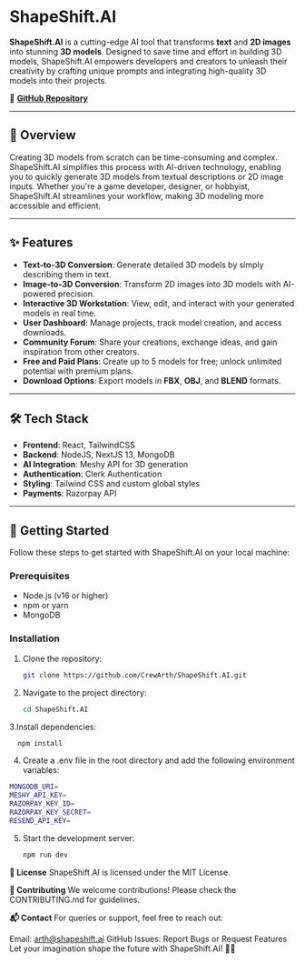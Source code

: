 # ShapeShift.AI  


 <!-- Replace with your logo link -->

**ShapeShift.AI** is a cutting-edge AI tool that transforms **text** and **2D images** into stunning **3D models**. Designed to save time and effort in building 3D models, ShapeShift.AI empowers developers and creators to unleash their creativity by crafting unique prompts and integrating high-quality 3D models into their projects.  

🔗 **[GitHub Repository](https://github.com/CrewArth/ShapeShift.AI.git)**  

---

## 🌟 Overview  

Creating 3D models from scratch can be time-consuming and complex. ShapeShift.AI simplifies this process with AI-driven technology, enabling you to quickly generate 3D models from textual descriptions or 2D image inputs. Whether you're a game developer, designer, or hobbyist, ShapeShift.AI streamlines your workflow, making 3D modeling more accessible and efficient.  

---

## ✨ Features  

- **Text-to-3D Conversion**: Generate detailed 3D models by simply describing them in text.  
- **Image-to-3D Conversion**: Transform 2D images into 3D models with AI-powered precision.  
- **Interactive 3D Workstation**: View, edit, and interact with your generated models in real time.  
- **User Dashboard**: Manage projects, track model creation, and access downloads.  
- **Community Forum**: Share your creations, exchange ideas, and gain inspiration from other creators.  
- **Free and Paid Plans**: Create up to 5 models for free; unlock unlimited potential with premium plans.  
- **Download Options**: Export models in **FBX**, **OBJ**, and **BLEND** formats.  

---

## 🛠️ Tech Stack  

- **Frontend**: React, TailwindCSS  
- **Backend**: NodeJS, NextJS 13, MongoDB  
- **AI Integration**: Meshy API for 3D generation  
- **Authentication**: Clerk Authentication
- **Styling**: Tailwind CSS and custom global styles
- **Payments**: Razorpay API

---

## 🚀 Getting Started  

Follow these steps to get started with ShapeShift.AI on your local machine:  

### Prerequisites  

- Node.js (v16 or higher)  
- npm or yarn  
- MongoDB  

### Installation  

1. Clone the repository:  
   ```bash  
   git clone https://github.com/CrewArth/ShapeShift.AI.git

2. Navigate to the project directory:
   ```bash
   cd ShapeShift.AI  

3.Install dependencies:
  ```bash
    npm install
  ```
4. Create a .env file in the root directory and add the following environment variables:
  ```bash
  MONGODB_URI=
  MESHY_API_KEY=
  RAZORPAY_KEY_ID=
  RAZORPAY_KEY_SECRET=
  RESEND_API_KEY=
```
5. Start the development server:
   ```bash
   npm run dev
   ```

**📜 License**
ShapeShift.AI is licensed under the MIT License.

**🤝 Contributing**
We welcome contributions! Please check the CONTRIBUTING.md for guidelines.

**📬 Contact**
For queries or support, feel free to reach out:

Email: arth@shapeshift.ai
GitHub Issues: Report Bugs or Request Features
Let your imagination shape the future with ShapeShift.AI! 🎨✨
